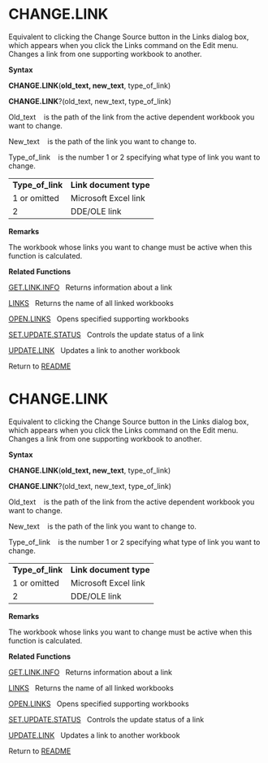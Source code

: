 # CHANGE.LINK

Equivalent to clicking the Change Source button in the Links dialog box,
which appears when you click the Links command on the Edit menu. Changes
a link from one supporting workbook to another.

**Syntax**

**CHANGE.LINK**(**old\_text, new\_text**, type\_of\_link)

**CHANGE.LINK**?(old\_text, new\_text, type\_of\_link)

Old\_text&nbsp;&nbsp;&nbsp;&nbsp;is the path of the link from the active
dependent workbook you want to change.

New\_text&nbsp;&nbsp;&nbsp;&nbsp;is the path of the link you want to
change to.

Type\_of\_link&nbsp;&nbsp;&nbsp;&nbsp;is the number 1 or 2 specifying
what type of link you want to change.

|                    |                        |
| ------------------ | ---------------------- |
| **Type\_of\_link** | **Link document type** |
| 1 or omitted       | Microsoft Excel link   |
| 2                  | DDE/OLE link           |

**Remarks**

The workbook whose links you want to change must be active when this
function is calculated.

**Related Functions**

[GET.LINK.INFO](GET.LINK.INFO.md)&nbsp;&nbsp;&nbsp;Returns information about a link

[LINKS](LINKS.md)&nbsp;&nbsp;&nbsp;Returns the name of all linked workbooks

[OPEN.LINKS](OPEN.LINKS.md)&nbsp;&nbsp;&nbsp;Opens specified supporting workbooks

[SET.UPDATE.STATUS](SET.UPDATE.STATUS.md)&nbsp;&nbsp;&nbsp;Controls the update status of a link

[UPDATE.LINK](UPDATE.LINK.md)&nbsp;&nbsp;&nbsp;Updates a link to another workbook



Return to [README](README.md#C)

# CHANGE.LINK

Equivalent to clicking the Change Source button in the Links dialog box,
which appears when you click the Links command on the Edit menu. Changes
a link from one supporting workbook to another.

**Syntax**

**CHANGE.LINK**(**old\_text, new\_text**, type\_of\_link)

**CHANGE.LINK**?(old\_text, new\_text, type\_of\_link)

Old\_text&nbsp;&nbsp;&nbsp;&nbsp;is the path of the link from the active
dependent workbook you want to change.

New\_text&nbsp;&nbsp;&nbsp;&nbsp;is the path of the link you want to
change to.

Type\_of\_link&nbsp;&nbsp;&nbsp;&nbsp;is the number 1 or 2 specifying
what type of link you want to change.

|                    |                        |
| ------------------ | ---------------------- |
| **Type\_of\_link** | **Link document type** |
| 1 or omitted       | Microsoft Excel link   |
| 2                  | DDE/OLE link           |

**Remarks**

The workbook whose links you want to change must be active when this
function is calculated.

**Related Functions**

[GET.LINK.INFO](GET.LINK.INFO.md)&nbsp;&nbsp;&nbsp;Returns information about a link

[LINKS](LINKS.md)&nbsp;&nbsp;&nbsp;Returns the name of all linked workbooks

[OPEN.LINKS](OPEN.LINKS.md)&nbsp;&nbsp;&nbsp;Opens specified supporting workbooks

[SET.UPDATE.STATUS](SET.UPDATE.STATUS.md)&nbsp;&nbsp;&nbsp;Controls the update status of a link

[UPDATE.LINK](UPDATE.LINK.md)&nbsp;&nbsp;&nbsp;Updates a link to another workbook



Return to [README](README.md#C)


